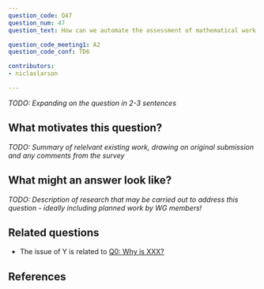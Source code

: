 ```yaml
---
question_code: Q47 
question_num: 47 
question_text: How can we automate the assessment of mathematical work traditionally done using paper and pen? 

question_code_meeting1: A2 
question_code_conf: TD6 

contributors:
- niclaslarson

---
```

*TODO: Expanding on the question in 2-3 sentences*

## What motivates this question?

*TODO: Summary of relelvant existing work, drawing on original submission and any comments from the survey*

## What might an answer look like?

*TODO: Description of research that may be carried out to address this question - ideally including planned work by WG members!*

## Related questions

* The issue of Y is related to [Q0: Why is XXX?](Q0)

## References
